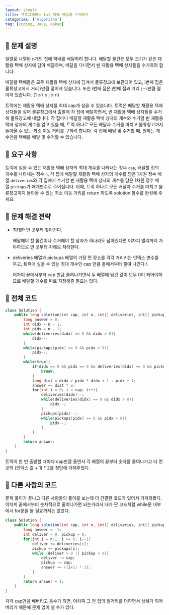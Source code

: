 ```yaml
---
layout: single
title: 프로그래머스 Lv2 택배 배달과 수거하기
categories: ['Algorithm']
tag: [coding, Java, kakao]
---
```




## 📘 문제 설명

 일렬로 나열된 n개의 집에 택배를 배달하려 합니다. 배달할 물건은 모두 크기가 같은 재활용 택배 상자에 담아 배달하며, 배달을 다니면서 빈 재활용 택배 상자들을 수거하려 합니다.

 배달할 택배들은 모두 재활용 택배 상자에 담겨서 물류창고에 보관되어 있고, i번째 집은 물류창고에서 거리 i만큼 떨어져 있습니다. 또한 i번째 집은 j번째 집과 거리 j - i만큼 떨어져 있습니다. (1 ≤ i ≤ j ≤ n)

 트럭에는 재활용 택배 상자를 최대 cap개 실을 수 있습니다. 트럭은 배달할 재활용 택배 상자들을 실어 물류창고에서 출발해 각 집에 배달하면서, 빈 재활용 택배 상자들을 수거해 물류창고에 내립니다. 각 집마다 배달할 재활용 택배 상자의 개수와 수거할 빈 재활용 택배 상자의 개수를 알고 있을 때, 트럭 하나로 모든 배달과 수거를 마치고 물류창고까지 돌아올 수 있는 최소 이동 거리를 구하려 합니다. 각 집에 배달 및 수거할 때, 원하는 개수만큼 택배를 배달 및 수거할 수 있습니다.

## 📘 요구 사항

 트럭에 실을 수 있는 재활용 택배 상자의 최대 개수를 나타내는 정수 `cap`, 배달할 집의 개수를 나타내는 정수 `n`, 각 집에 배달할 재활용 택배 상자의 개수를 담은 1차원 정수 배열 `deliveries`와 각 집에서 수거할 빈 재활용 택배 상자의 개수를 담은 1차원 정수 배열 `pickups`가 매개변수로 주어집니다. 이때, 트럭 하나로 모든 배달과 수거를 마치고 물류창고까지 돌아올 수 있는 최소 이동 거리를 return 하도록 solution 함수를 완성해 주세요.

## 📖 문제 해결 전략

- 최대한 먼 곳부터 찾아간다.
    
    배달해야 할 물건이나 수거해야 할 상자가 하나라도 남아있다면 어차피 멀리까지 가야하므로 먼 곳부터 차례로 처리한다.
    
- deliveries 배열과 pickups 배열의 가장 먼 장소를 각각 가리키는 인덱스 변수를 두고, 트럭에 실을 수 있는 최대 개수인 cap 만큼 끝에서부터 줄여 나간다.\
    
    어차피 끝에서부터 cap 만큼 줄여나가면서 두 배열에 담긴 값이 모두 0이 되어야하므로 배달할 개수를 따로 지정해줄 필요는 없다.
    

## 📖 전체 코드

```java
class Solution {
    public long solution(int cap, int n, int[] deliveries, int[] pickups) {
        long answer = 0;
        int didx = n - 1;
        int pidx = n - 1;
        while(deliveries[didx] == 0 && didx > 0){
            didx--;
        }
        while(pickups[pidx] == 0 && pidx > 0){
            pidx--;
        }
        while(true){
            if(didx == 0 && pidx == 0 && deliveries[didx] <= 0 && pickups[pidx] <= 0){
                break;
            }
            long dist = didx > pidx ? didx + 1 : pidx + 1;
            answer += dist * 2;
            for(int i = 0; i < cap; i++){
                deliveries[didx]--;
                while(deliveries[didx] == 0 && didx > 0){
                    didx--;
                }
                pickups[pidx]--;
                while(pickups[pidx] == 0 && pidx > 0){
                    pidx--;
                }
            }
        }
        return answer;
    }
}
```

트럭이 한 번 출발할 때마다 cap만큼 돌면서 각 배열의 끝부터 숫자를 줄여나가고 더 먼 곳의 (인덱스 값 + 1) * 2를 정답에 더해주었다.

## 📖 다른 사람의 코드

 문제 풀이가 끝나고 다른 사람들의 풀이를 보는데 더 간결한 코드가 있어서 가져와봤다. 어차피 끝에서부터 순차적으로 줄여나가면 되는거라서 내가 짠 코드처럼 while문 내부에서 for문을 돌 필요까지는 없었다.

```java
class Solution {
    public long solution(int cap, int n, int[] deliveries, int[] pickups) {
        long answer = -1;
        int deliver = 0, pickup = 0;
        for(int i = n-1; i >= 0; i--){
            deliver += deliveries[i];
            pickup += pickups[i];
            while (deliver > 0 || pickup > 0){
                deliver -= cap;
                pickup -= cap;
                answer += ((i+1) * 2);
            }
        }
        return answer + 1;
    }
}
```

각각  cap만큼 빼버리고 음수가 되면, 어차피 그 전 집의 일거리를 더하면서 상쇄가 되어버리기 때문에 문제 없이 셀 수가 있다.